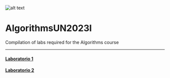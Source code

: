 ![alt text](https://unal.edu.co/typo3conf/ext/unal_skin_default/Resources/Public/images/escudoUnal.png "Logo Title Text 1")
# AlgorithmsUN2023I
Compilation of labs required for the Algorithms course

-----

#### [Laboratorio 1](https://github.com/Naimuru/AlgorithmsUN2023I/tree/main/Lab1)
#### [Laboratorio 2](https://github.com/Naimuru/AlgorithmsUN2023I/tree/main/Lab2)
